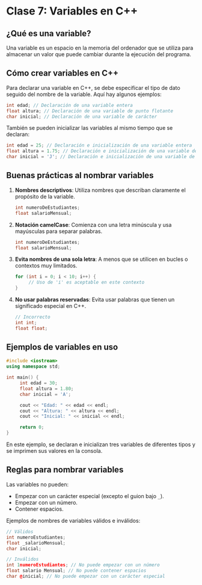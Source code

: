 # Clase 7: Variables en C++

## ¿Qué es una variable?
Una variable es un espacio en la memoria del ordenador que se utiliza para almacenar un valor que puede cambiar durante la ejecución del programa.

## Cómo crear variables en C++
Para declarar una variable en C++, se debe especificar el tipo de dato seguido del nombre de la variable. Aquí hay algunos ejemplos:

```cpp
int edad; // Declaración de una variable entera
float altura; // Declaración de una variable de punto flotante
char inicial; // Declaración de una variable de carácter
```

También se pueden inicializar las variables al mismo tiempo que se declaran:

```cpp
int edad = 25; // Declaración e inicialización de una variable entera
float altura = 1.75; // Declaración e inicialización de una variable de punto flotante
char inicial = 'J'; // Declaración e inicialización de una variable de carácter
```

## Buenas prácticas al nombrar variables
1. **Nombres descriptivos**: Utiliza nombres que describan claramente el propósito de la variable.
    ```cpp
    int numeroDeEstudiantes;
    float salarioMensual;
    ```

2. **Notación camelCase**: Comienza con una letra minúscula y usa mayúsculas para separar palabras.
    ```cpp
    int numeroDeEstudiantes;
    float salarioMensual;
    ```

3. **Evita nombres de una sola letra**: A menos que se utilicen en bucles o contextos muy limitados.
    ```cpp
    for (int i = 0; i < 10; i++) {
         // Uso de 'i' es aceptable en este contexto
    }
    ```

4. **No usar palabras reservadas**: Evita usar palabras que tienen un significado especial en C++.
    ```cpp
    // Incorrecto
    int int;
    float float;
    ```

## Ejemplos de variables en uso

```cpp
#include <iostream>
using namespace std;

int main() {
     int edad = 30;
     float altura = 1.80;
     char inicial = 'A';

     cout << "Edad: " << edad << endl;
     cout << "Altura: " << altura << endl;
     cout << "Inicial: " << inicial << endl;

     return 0;
}
```

En este ejemplo, se declaran e inicializan tres variables de diferentes tipos y se imprimen sus valores en la consola.

## Reglas para nombrar variables

Las variables no pueden:
- Empezar con un carácter especial (excepto el guion bajo `_`).
- Empezar con un número.
- Contener espacios.

Ejemplos de nombres de variables válidos e inválidos:

```cpp
// Válidos
int numeroEstudiantes;
float _salarioMensual;
char inicial;

// Inválidos
int 1numeroEstudiantes; // No puede empezar con un número
float salario Mensual; // No puede contener espacios
char @inicial; // No puede empezar con un carácter especial
```